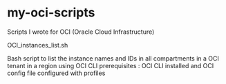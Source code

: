 # my-oci-scripts
Scripts I wrote for OCI (Oracle Cloud Infrastructure)

OCI_instances_list.sh

Bash script to list the instance names and IDs in all compartments in a OCI tenant in a region using OCI CLI
prerequisites : OCI CLI installed and OCI config file configured with profiles
